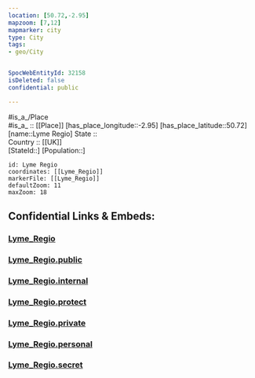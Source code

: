 ```yaml
---
location: [50.72,-2.95] 
mapzoom: [7,12] 
mapmarker: city 
type: City
tags:
- geo/City


SpocWebEntityId: 32158
isDeleted: false
confidential: public

---
```

#is_a_/Place  
#is_a_ :: [[Place]] 
[has_place_longitude::-2.95] 
[has_place_latitude::50.72] 
[name::Lyme Regio] 
State ::  
Country :: [[UK]]  
[StateId::] 
[Population::] 



```leaflet
id: Lyme Regio
coordinates: [[Lyme_Regio]] 
markerFile: [[Lyme_Regio]] 
defaultZoom: 11 
maxZoom: 18
```


## Confidential Links & Embeds: 

### [Lyme_Regio](/_Standards/Earth/Continent/Europe/Europe~North/UK/England/Regions~England/South_West_England/Dorset/Lyme_Regio.md) 

### [Lyme_Regio.public](/_public/Earth/Continent/Europe/Europe~North/UK/England/Regions~England/South_West_England/Dorset/Lyme_Regio.public.md) 

### [Lyme_Regio.internal](/_internal/Earth/Continent/Europe/Europe~North/UK/England/Regions~England/South_West_England/Dorset/Lyme_Regio.internal.md) 

### [Lyme_Regio.protect](/_protect/Earth/Continent/Europe/Europe~North/UK/England/Regions~England/South_West_England/Dorset/Lyme_Regio.protect.md) 

### [Lyme_Regio.private](/_private/Earth/Continent/Europe/Europe~North/UK/England/Regions~England/South_West_England/Dorset/Lyme_Regio.private.md) 

### [Lyme_Regio.personal](/_personal/Earth/Continent/Europe/Europe~North/UK/England/Regions~England/South_West_England/Dorset/Lyme_Regio.personal.md) 

### [Lyme_Regio.secret](/_secret/Earth/Continent/Europe/Europe~North/UK/England/Regions~England/South_West_England/Dorset/Lyme_Regio.secret.md)

